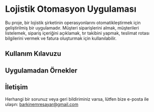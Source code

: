# Lojistik Otomasyon Uygulaması
Bu proje, bir lojistik şirketinin operasyonlarını otomatikleştirmek için geliştirilmiş bir uygulamadır. Müşteri siparişlerini almak, müşterileri listelemek, sipariş içeriğini açıklamak, tır takibini yapmak, teslimat rotası bilgilerini vermek ve fatura oluşturmak için kullanılabilir.
## Kullanım Kılavuzu

## Uygulamadan Örnekler

## İletişim
Herhangi bir sorunuz veya geri bildiriminiz varsa, lütfen bize e-posta ile ulaşın: barkinemresayar@gmail.com
